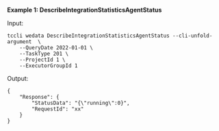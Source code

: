 **Example 1: DescribeIntegrationStatisticsAgentStatus**



Input: 

```
tccli wedata DescribeIntegrationStatisticsAgentStatus --cli-unfold-argument  \
    --QueryDate 2022-01-01 \
    --TaskType 201 \
    --ProjectId 1 \
    --ExecutorGroupId 1
```

Output: 
```
{
    "Response": {
        "StatusData": "{\"running\":0}",
        "RequestId": "xx"
    }
}
```


